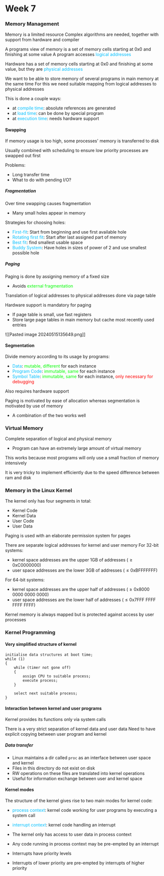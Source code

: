 # Week 7
### Memory Management
Memory is a limited resource
Complex algorithms are needed, together with support from hardware and compiler

A programs view of memory is a set of memory cells starting at 0x0 and finishing at some value
A program accesses <span style="color:#00bfff">logical addresses</span>

Hardware has a set of memory cells starting at 0x0 and finishing at some value, but they are <span style="color:#00bfff">physical addresses</span>

We want to be able to store memory of several programs in main memory at the same time
For this we need suitable mapping from logical addresses to physical addresses

This is done a couple ways:
- at <span style="color:#00bfff">compile time</span>: absolute references are generated
- at <span style="color:#00bfff">load time</span>: can be done by special program
- at <span style="color:#00bfff">execution time</span>: needs hardware support

#### Swapping
If memory usage is too high, some processes' memory is transferred to disk

Usually combined with scheduling to ensure low priority processes are swapped out first

Problems:
- Long transfer time
- What to do with pending I/O?

##### Fragmentation
Over time swapping causes fragmentation
- Many small holes appear in memory

Strategies for choosing holes:
- <span style="color:#00bfff">First-fit</span>: Start from beginning and use first available hole
- <span style="color:#00bfff">Rotating first fit</span>: Start after last assigned part of memory
- <span style="color:#00bfff">Best fit</span>: find smallest usable space
- <span style="color:#00bfff">Buddy System</span>: Have holes in sizes of power of 2 and use smallest possible hole

##### Paging
Paging is done by assigning memory of a fixed size
- Avoids <span style="color:#00fc00">external fragmentation</span>

Translation of logical addresses to physical addresses done via page table

Hardware support is mandatory for paging
- If page table is small, use fast registers
- Store large page tables in main memory but cache most recently used entries

![[Pasted image 20240515135649.png]]

#### Segmentation
Divide memory according to its usage by programs:
- <span style="color:#00bfff">Data</span>: <span style="color:#00fc00">mutable, different</span> for each instance
- <span style="color:#00bfff">Program Code</span>: <span style="color:#00fc00">immutable, same</span> for each instance
- <span style="color:#00bfff">Symbol Table</span>: <span style="color:#00fc00">immutable, same</span> for each instance, <span style="color:#ff0000">only necessary for debugging</span>

Also requires hardware support

Paging is motivated by ease of allocation whereas segmentation is motivated by use of memory
- A combination of the two works well

### Virtual Memory
Complete separation of logical and physical memory
- Program can have an extremely large amount of virtual memory

This works because most programs will only use a small fraction of memory intensively

It is very tricky to implement efficiently due to the speed difference between ram and disk

### Memory in the Linux Kernel
The kernel only has four segments in total:
- Kernel Code
- Kernel Data
- User Code
- User Data

Paging is used with an elaborate permission system for pages

There are separate logical addresses for kernel and user memory
For 32-bit systems:
- kernel space addresses are the upper 1GB of addresses ($\geq \text{0xC0000000}$)
- user space addresses are the lower 3GB of addresses ($\leq \text{0xBFFFFFFF}$)

For 64-bit systems:
- kernel space addresses are the upper half of addresses ($\geq \text{0x8000 0000 0000 0000}$)
- user space addresses are the lower half of addresses ($\leq \text{0x7FFF FFFF FFFF FFFF}$)

Kernel memory is always mapped but is protected against access by user processes

### Kernel Programming

#### Very simplified structure of kernel
```
initialise data structures at boot time;
while (1)
{
	while (timer not gone off)
	{
		assign CPU to suitable process;
		execute process;
	}
	
	select next suitable process;
}
```

#### Interaction between kernel and user programs
Kernel provides its functions only via system calls

There is a very strict separation of kernel data and user data
Need to have explicit copying between user program and kernel

##### Data transfer
- Linux maintains a dir called `proc` as an interface between user space and kernel
- Files in this directory do not exist on disk
- RW operations on these files are translated into kernel operations
- Useful for information exchange between user and kernel space

#### Kernel modes
The structure of the kernel gives rise to two main modes for kernel code:
- <span style="color:#00bfff">process context</span>: kernel code working for user programs by executing a system call
- <span style="color:#00bfff">interrupt context</span>: kernel code handling an interrupt

- The kernel only has access to user data in process context
- Any code running in process context may be pre-empted by an interrupt
- Interrupts have priority levels
- Interrupts of lower priority are pre-empted by interrupts of higher priority


